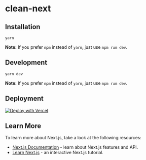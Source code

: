 # clean-next

## Installation

```
yarn
```

**Note:** If you prefer `npm` instead of `yarn`, just use `npm run dev`.

## Development

```
yarn dev
```

**Note:** If you prefer `npm` instead of `yarn`, just use `npm run dev`.

## Deployment

[![Deploy with Vercel](https://vercel.com/button)](https://vercel.com/new/git/external)

## Learn More

To learn more about Next.js, take a look at the following resources:

- [Next.js Documentation](https://nextjs.org/docs) - learn about Next.js features and API.
- [Learn Next.js](https://nextjs.org/learn) - an interactive Next.js tutorial.
